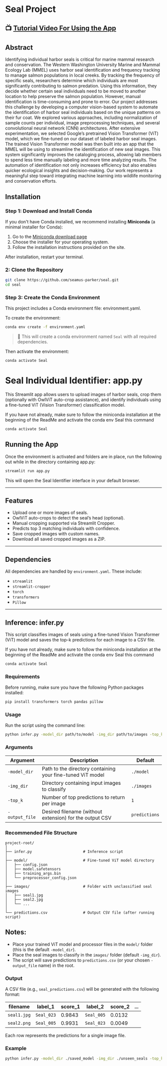 # Seal Project

## 📺 [Tutorial Video For Using the App](https://youtu.be/Z47oREA_Vgk)

## Abstract
Identifying individual harbor seals is critical for marine mammal research and conservation. The Western Washington University Marine and Mammal Ecology Lab (MMEL) uses harbor seal identification and frequency tracking to manage salmon populations in local creeks. By tracking the frequency of specific seals, researchers determine which individuals are most significantly contributing to salmon predation. Using this information, they decide whether certain seal individuals need to be moved to another location to help preserve the salmon population. However, manual identification is time-consuming and prone to error. Our project addresses this challenge by developing a computer vision-based system to automate the identification of harbor seal individuals based on the unique patterns on their fur coat.
We explored various approaches, including normalization of sample counts per individual, image preprocessing techniques, and several convolutional neural network (CNN) architectures. After extensive experimentation, we selected Google’s pretrained Vision Transformer (ViT) model, which we fine-tuned on our dataset of labeled harbor seal images. The trained Vision Transformer model was then built into an app that the MMEL will be using to streamline the identification of new seal images. 
This system significantly improves the cataloging process, allowing lab members to spend less time manually labeling and more time analyzing results. The automation of identification not only increases efficiency but also enables quicker ecological insights and decision-making. Our work represents a meaningful step toward integrating machine learning into wildlife monitoring and conservation efforts.



## Installation

### Step 1: Download and Install Conda

If you don't have Conda installed, we recommend installing **Miniconda** (a minimal installer for Conda):

1. Go to the [Miniconda download page](https://docs.conda.io/en/latest/miniconda.html)
2. Choose the installer for your operating system.
3. Follow the installation instructions provided on the site.

After installation, restart your terminal.

### 2: Clone the Repository
```bash
git clone https://github.com/seamus-parker/seal.git
cd seal
````

### Step 3: Create the Conda Environment

This project includes a Conda environment file: environment.yaml.

To create the environment:

```bash
conda env create -f environment.yaml
```
> 📝 This will create a conda environment named `Seal` with all required dependencies.

Then activate the environment:

```bash
conda activate Seal
```

# Seal Individual Identifier: app.py

This Streamlit app allows users to upload images of harbor seals, crop them (optionally with OwlViT auto-crop assistance), and identify individuals using a fine-tuned ViT (Vision Transformer) classification model.


If you have not already, make sure to follow the miniconda installation at the beginning of the ReadMe and activate the conda env Seal this command
```bash
conda activate Seal
```

## Running the App

Once the environment is activated and folders are in place, run the following out while in the directory containing app.py:

```bash
streamlit run app.py
```

This will open the Seal Identifier interface in your default browser.

---

## Features

* Upload one or more images of seals.
* OwlViT auto-crops to detect the seal’s head (optional).
* Manual cropping supported via Streamlit Cropper.
* Predicts top 3 matching individuals with confidence.
* Save cropped images with custom names.
* Download all saved cropped images as a ZIP.

---

## Dependencies

All dependencies are handled by `environment.yaml`. These include:

* `streamlit`
* `streamlit-cropper`
* `torch`
* `transformers`
* `Pillow`
---



## Inference: infer.py

This script classifies images of seals using a fine-tuned Vision Transformer (ViT) model and saves the top-k predictions for each image to a CSV file.

If you have not already, make sure to follow the miniconda installation at the beginning of the ReadMe and activate the conda env Seal this command
```bash
conda activate Seal
```
### Requirements

Before running, make sure you have the following Python packages installed:

```bash
pip install transformers torch pandas pillow
```

### Usage

Run the script using the command line:

```bash
python infer.py -model_dir path/to/model -img_dir path/to/images -top_k 3 -output_file seal_predictions
```

### Arguments

| Argument       | Description                                                | Default       |
| -------------- | ---------------------------------------------------------- | ------------- |
| `-model_dir`   | Path to the directory containing your fine-tuned ViT model | `./model`     |
| `-img_dir`     | Directory containing input images to classify              | `./images`    |
| `-top_k`       | Number of top predictions to return per image              | `1`           |
| `-output_file` | Desired filename (without extension) for the output CSV    | `predictions` |

### Recommended File Structure
```
project-root/
│
├── infer.py                       # Inference script
│
├── model/                         # Fine-tuned ViT model directory
│   ├── config.json
│   ├── model.safetensors
│   ├── training_args.bin
│   └── preprocessor_config.json
│
├── images/                        # Folder with unclassified seal images
│   ├── seal1.jpg
│   ├── seal2.jpg
│   └── ...
│
└── predictions.csv                # Output CSV file (after running script)
```
## Notes:

* Place your trained ViT model and processor files in the `model/` folder (this is the default `-model_dir`).
* Place the seal images to classify in the `images/` folder (default `-img_dir`).
* The script will save predictions to `predictions.csv` (or your chosen `-output_file` name) in the root.


### Output

A CSV file (e.g., `seal_predictions.csv`) will be generated with the following format:

| filename    | label\_1   | score\_1 | label\_2   | score\_2 | ... |
| ----------- | ---------- | -------- | ---------- | -------- | --- |
| `seal1.jpg` | `Seal_023` | 0.9843   | `Seal_005` | 0.0132   |     |
| `seal2.png` | `Seal_005` | 0.9931   | `Seal_023` | 0.0049   |     |

Each row represents the predictions for a single image file.

### Example

```bash
python infer.py -model_dir ./saved_model -img_dir ./unseen_seals -top_k 2 -output_file results_0505
```